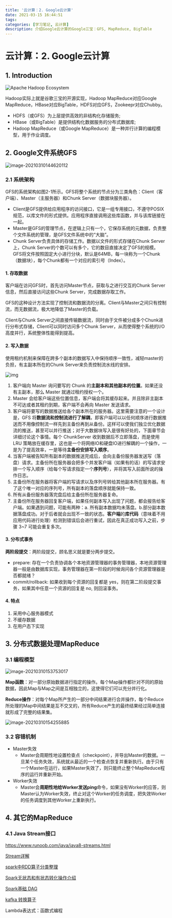 ```yaml
---
title: '云计算：2. Google云计算'
date: 2021-03-15 16:44:51
tags: 
categories: [学习笔记, 云计算]
description: 介绍Google云计算的Google三宝：GFS, MapReduce, BigTable
---
```


# 云计算：2. Google云计算

## 1. Introduction

<img src="https://maples31-blog.oss-cn-beijing.aliyuncs.com/img/hadoop-an-industry-perspective-8-728.jpg" alt="Apache Hadoop Ecosystem"  />

Hadoop实际上就是谷歌三宝的开源实现，Hadoop MapReduce对应Google MapReduce，HBase对应BigTable，HDFS对应GFS，Zookeepr对应Chubby。

- HDFS（或GFS）为上层提供高效的非结构化存储服务;
- HBase（或BigTable）是提供结构化数据服务的分布式数据库;
- Hadoop MapReduce（或Google MapReduce）是一种并行计算的编程模型，用于作业调度。



## 2. Google文件系统GFS

<img src="https://maples31-blog.oss-cn-beijing.aliyuncs.com/img/image-20210310144620112.png" alt="image-20210310144620112"  />

### 2.1 系统架构

GFS的系统架构如图2-1所示。GFS将整个系统的节点分为三类角色：Client（客户端）、Master（主服务器）和Chunk  Server（数据块服务器）。

- Client是GFS提供给应用程序的访问接口，它是一组专用接口，不遵守POSIX规范，以库文件的形式提供。应用程序直接调用这些库函数，并与该库链接在一起。
- Master是GFS的管理节点，在逻辑上只有一个，它保存系统的元数据，负责整个文件系统的管理，是GFS文件系统中的“大脑”。
- Chunk Server负责具体的存储工作。数据以文件的形式存储在Chunk Server上，Chunk Server的个数可以有多个，它的数目直接决定了GFS的规模。GFS将文件按照固定大小进行分块，默认是64MB，每一块称为一个Chunk（数据块），每个Chunk都有一个对应的索引号（Index）。

#### 1. 存取数据

客户端在访问GFS时，首先访问Master节点，获取与之进行交互的Chunk Server信息，然后直接访问这些Chunk  Server，完成数据存取工作。

GFS的这种设计方法实现了控制流和数据流的分离。Client与Master之间只有控制流，而无数据流，极大地降低了Master的负载。

Client与Chunk  Server之间直接传输数据流，同时由于文件被分成多个Chunk进行分布式存储，Client可以同时访问多个Chunk  Server，从而使得整个系统的I/O高度并行，系统整体性能得到提高。

#### 2. 写入数据

使用租约机制来保障在跨多个副本的数据写入中保持顺序一致性，减轻master的负担，有主副本所在的Chunk Server来负责控制流水线的安排。

<img src="https://maples31-blog.oss-cn-beijing.aliyuncs.com/img/v2-73bf6805cb88448095875d3dd190d0af_720w.jpg" alt="img"  />

1. 客户端向 Master 询问要写的 Chunk 的**主副本和其他副本的位置**。如果还没有主副本，那么 Master 就通过租约授权一个。
2. Master 会给客户端这些位置信息，客户端会将其缓存起来。并且除非主副本不可达或者其租约到期，客户端不会再向 Master 发送请求。
3. 客户端将要写的数据推送给各个副本所在的服务器。这里需要注意的一个设计是，GFS 将**数据流和控制流进行了解耦**，即客户端可以以任何顺序进行数据推送而不用像控制流一样先到主备份再到从备份。这样可以使我们独立优化数据流的推送，甚至可以并行推送；对于大数据块写入是很有好处的，下面章节会详细讨论这个事情。每个 ChunkServer 收到数据后不立即落盘，而是使用 LRU 策略放在缓存里，这也是一个将网络IO和硬盘IO进行解耦的一个操作，一是为了提高效率，一是等待**主备份安排写入顺序**。
4. 当客户端被告知所有副本的数据推送完成后，会向主备份服务器发送写（落盘）请求。主备份所在服务器会把多个并发客户端（如果有的话）的写请求安排一个写入顺序（给每个写请求指定一个**序列号**），并将其写入前面所说的操作日志。
5. 主备份所在服务器将客户端的写请求以及序列号转给其他副本所在服务器。有了这个唯一对应的序列号，所有副本的落盘顺序就能保持一致。
6. 所有从备份服务器落完盘后给主备份所在服务器复命。
7. 主备份所在服务器回复客户端，如果任何副本写入出现了问题，都会报告给客户端。如果遇到问题，可能有两种：a. 所有副本数据均未落盘。b.部分副本数据落盘成功。对于后者就会出现不一致的状态。**客户端**的**库代码**（意味着不用应用代码进行处理）检测到错误后会进行重试，因此在真正成功写入之前，步骤 3~7 可能会重复多次。

#### 3. 分布式事务

**两阶段提交**：两阶段提交，顾名思义就是要分两步提交。

- prepare: 存在一个负责协调各个本地资源管理器的事务管理器，本地资源管理器一般是由数据库实现，事务管理器在第一阶段的时候询问各个资源管理器是否都就绪？
- commit/rollback: 如果收到每个资源的回复都是 yes，则在第二阶段提交事务，如果其中任意一个资源的回复是 no, 则回滚事务。

#### 4. 特点

1. 采用中心服务器模式
2. 不缓存数据
3. 在用户态下实现



## 3. 分布式数据处理MapReduce

### 3.1 编程模型

<img src="https://maples31-blog.oss-cn-beijing.aliyuncs.com/img/image-20210310153753017.png" alt="image-20210310153753017"  />

**Map函数**：对一部分原始数据进行指定的操作。每个Map操作都针对不同的原始数据，因此Map与Map之间是互相独立的，这使得它们可以充分并行化。

**Reduce操作**：对每个Map所产生的一部分中间结果进行合并操作，每个Reduce所处理的Map中间结果是互不交叉的，所有Reduce产生的最终结果经过简单连接就形成了完整的结果集。

<img src="https://maples31-blog.oss-cn-beijing.aliyuncs.com/img/image-20210310154255885.png" alt="image-20210310154255885"  />

### 3.2 容错机制

- Master失效
  - Master会周期性地设置检查点（checkpoint），并导出Master的数据。一旦某个任务失效，系统就从最近的一个检查点恢复并重新执行。由于只有一个Master在运行，如果Master失效了，则只能终止整个MapReduce程序的运行并重新开始。
- Worker失效
  - Master会**周期性地给Worker发送ping**命令，如果没有Worker的应答，则Master认为Worker失效，终止对这个Worker的任务调度，把失效Worker的任务调度到其他Worker上重新执行。

## 4. 其它的MapReduce

### 4.1 Java Stream接口

https://www.runoob.com/java/java8-streams.html

[Stream详解](https://blog.csdn.net/yy339452689/article/details/110956119)

[spark中RDD算子分类整理](https://blog.csdn.net/yrsg666/article/details/92837145)

[Spark无状态和有状态转化操作介绍](https://blog.csdn.net/qq_35885488/article/details/103185724)

[Spark基础 DAG](https://blog.csdn.net/zhangvalue/article/details/84780428)

[kafka 转换算子](https://blog.csdn.net/beautiful_huang/article/details/104267573)

Lambda表达式：函数式编程